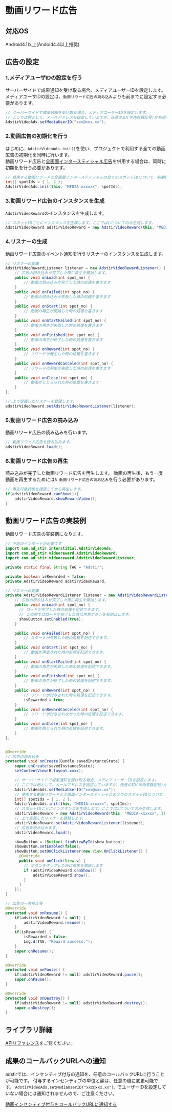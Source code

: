 # 動画リワード広告

## 対応OS

Android4.1以上(Andoid4.4以上推奨)

## 広告の設定

### 1.メディアユーザIDの設定を行う
サーバーサイドで成果通知を受け取る場合、メディアユーザーIDを設定します。  
メディアユーザIDの設定は、`動画リワード広告の読み込み`よりも前までに設定する必要があります。

```java
// サーバーサイドで成果通知を受け取る場合、メディアユーザーIDを設定します。
// ここでは例として、メールアドレスを指定していますが、任意のID(半角英数記号)が利用可能です。
AdstirVideoAds.setMediaUserID("xxx@xxx.xx"); 
```

### 2.動画広告の初期化を行う

はじめに、`AdstirVideoAds.init()`を使い、プロジェクトで利用する全ての動画広告の初期化を同時に行います。  
動画リワード広告と[全画面インタースティシャル広告](../interstitial.md)を併用する場合は、同時に初期化を行う必要があります。

```java
// 使用する動画リワードと全画面インタースティシャルの全てのスポットIDについて、初期化処理を行います。
int[] spotIds = { 1, 2 };
AdstirVideoAds.init(this, "MEDIA-xxxxxx", spotIds);
```

### 3.動画リワード広告のインスタンスを生成

`AdstirVideoReward`のインスタンスを生成します。
```java
// スポットIDごとにインスタンスを生成します。ここでは1についてのみ生成します。
AdstirVideoReward adstirVideoReward = new AdstirVideoReward(this, "MEDIA-xxxxxx", 1);
```

### 4.リスナーの生成

動画リワード広告のイベント通知を行うリスナーのインスタンスを生成します。

```java
// リスナーの定義
AdstirVideoRewardListener listener = new AdstirVideoRewardListener() {
    // 広告の読み込みが完了した際に再生を開始します。
    public void onLoad(int spot_no) {
        // 動画の読み込みが完了した時の処理を書きます
    }
    public void onFailed(int spot_no) {
        // 動画の読み込みが失敗した時の処理を書きます
    }
    public void onStart(int spot_no) {
        // 動画の再生が開始した時の処理を書きます
    }
    public void onStartFailed(int spot_no) {
        // 動画の再生が失敗した時の処理を書きます
    }
    public void onFinished(int spot_no) {
        // 動画の再生が終了した時の処理を書きます
    }
    public void onReward(int spot_no) {
        // リワードが発生した時の処理を書きます
    }
    public void onRewardCanceled(int spot_no) {
        // リワードの発生が失敗した時の処理を書きます
    }
    public void onClose(int spot_no) {
        // 動画がとじらられた時の処理を書きます
    }
};

// 上で定義したリスナーを登録します。
adstirVideoReward.setAdstirVideoRewardListener(listener);
```

### 5.動画リワード広告の読み込み

動画リワード広告の読み込みを行います。

```java
// 動画リワード広告を読み込みます。
adstirVideoReward.load();
```

### 6.動画リワード広告の再生

読み込みが完了した動画リワード広告を再生します。
動画の再生後、もう一度動画を再生するためには`5.動画リワード広告の読み込み`を行う必要があります。

```java
// 再生可能状態を確認してから再生します。
if(adstirVideoReward.canShow()){
    adstirVideoReward.showRewardVideo();
}
```

## 動画リワード広告の実装例

動画リワード広告の実装例になります。

```java
// 下記のインポートが必要です
import com.ad_stir.interstitial.AdstirVideoAds;
import com.ad_stir.videoreward.AdstirVideoReward;
import com.ad_stir.videoreward.AdstirVideoRewardListener;

private static final String TAG = "Adstir";

private boolean isRewarded = false;
private AdstirVideoReward adstirVideoReward;

// リスナーの定義
private AdstirVideoRewardListener listener = new AdstirVideoRewardListener() {
    // 広告の読み込みが完了した際に再生を開始します。
    public void onLoad(int spot_no) {
      // ロードが完了した時の処理を記述できます。
      // この例ではロードが完了した時に再生ボタンを有効にします。 
      showButton.setEnabled(true);
    }

    public void onFailed(int spot_no) {
        // スタートが失敗した時の処理を記述できます。
    }
    public void onStart(int spot_no) {
        // 動画が再生された時の処理を記述できます。
    }
    public void onStartFailed(int spot_no) {
        // 動画の再生が失敗した時の処理を記述できます。
    }
    public void onFinished(int spot_no) {
        // 動画の再生が終了した時の処理を記述できます。
    }
    public void onReward(int spot_no) {
        // リワードが付与された時の処理を記述できます。
        isRewarded = true;
    }
    public void onRewardCanceled(int spot_no) {
        // リワードが付与されなかった時の処理を記述できます。
    }
    public void onClose(int spot_no) {
        // 動画が閉じられた時の処理を記述できます。
    }
};


@Override
// 広告の読み込み
protected void onCreate(Bundle savedInstanceState) {
    super.onCreate(savedInstanceState);
    setContentView(R.layout.xxxx);

    // サーバーサイドで成果通知を受け取る場合、メディアユーザーIDを設定します。
    // ここでは例として、メールアドレスを指定していますが、任意のID(半角英数記号)が利用可能です。
    AdstirVideoAds.setMediaUserID("xxx@xxx.xx"); 
    // 使用する動画リワードと全画面インタースティシャルの全てのスポットIDについて、初期化処理を行います。
    int[] spotIds = { 1, 2 };
    AdstirVideoAds.init(this, "MEDIA-xxxxxx", spotIds);
    // スポットIDごとにインスタンスを生成します。ここでは1についてのみ生成します。
    adstirVideoReward = new AdstirVideoReward(this, "MEDIA-xxxxxx", 1);
    // 上で定義したリスナーを登録します。
    adstirVideoReward.setAdstirVideoRewardListener(listener);
    // 広告を読み込みます。
    adstirVideoReward.load();

    showButton = (Button) findViewById(show_button);
    showButton.setEnabled(false);
    showButton.setOnClickListener(new View.OnClickListener() {
      @Override
      public void onClick(View v) {
        // ボタンをタップした時に再生を開始します
        if (adstirVideoReward.canShow()) {
            adstirVideoReward.show();
        }
      }
    });
}

// 広告の一時停止等
@Override
protected void onResume() {
    if(adstirVideoReward != null) {
        adstirVideoReward.resume();
    }
    if(isRewarded) {
        isRewarded = false;
        Log.d(TAG, "Reward success.");
    }
    super.onResume();
}

@Override
protected void onPause() {
    if(adstirVideoReward != null) adstirVideoReward.pause();
    super.onPause();
}

@Override
protected void onDestroy() {
    if(adstirVideoReward != null) adstirVideoReward.destroy();
    super.onDestroy();
}
```

## ライブラリ詳細

[APIリファレンス](../../api/index.md#動画リワード広告)をご覧ください。

## 成果のコールバックURLへの通知

adstirでは、インセンティブ付与の通知を、任意のコールバックURLに行うことが可能です。
付与するインセンティブの単位と額は、任意の値に変更可能です。
`AdstirVideoAds.setMediaUserID("xxx@xxx.xx");` でユーザーIDを設定していない場合には通知されませんので、ご注意ください。

[動画インセンティブ付与をコールバックURLに通知する](callback.md)
